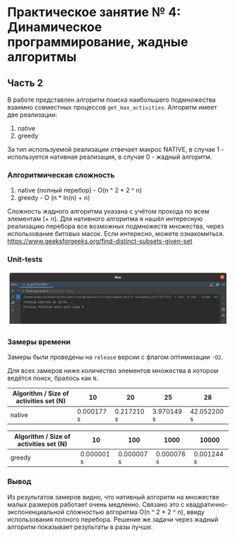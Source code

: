 # Практическое занятие № 4: Динамическое программирование, жадные алгоритмы

## Часть 2

В работе представлен алгоритм поиска наибольшего подмножества взаимно совместных процессов `get_max_activities`.
Алгоритм имеет две реализации:
1) native 
2) greedy

За тип используемой реализации отвечает макрос NATIVE, в случае 1 - используется нативная реализация, 
в случае 0 - жадный алгоритм.

### Алгоритмическая сложность

1) native (полный перебор) - O(n ^ 2 * 2 ^ n)
2) greedy - O (n * ln(n) + n)

Сложность жадного алгоритма указана с учётом прохода по всем элементам (+ n).
Для нативного алгоритма я нашёл интересную реализацию перебора все возможных подмножеств множества, 
через использование битовых масок. Если интересно, можете ознакомиться. 
https://www.geeksforgeeks.org/find-distinct-subsets-given-set

### Unit-tests

![unit-tests](./images/unit_tests.png)

### Замеры времени

Замеры были проведены на `release` версии с флагом оптимизации `-O2`.

Для всех замеров ниже количество элементов множества в котором ведётся поиск, бралось как `N`.

| Algorithm / Size of activities set (N) | 10         | 20         | 25         | 28          |
|----------------------------------------|------------|------------|------------|-------------|
| native                                 | 0.000177 s | 0.217210 s | 3.970149 s | 42.052200 s |

| Algorithm / Size of activities set (N) | 10         | 100        | 1000       | 10000      |
|----------------------------------------|------------|------------|------------|------------|
| greedy                                 | 0.000001 s | 0.000007 s | 0.000076 s | 0.001244 s |

### Вывод

Из результатов замеров видно, что нативный алгоритм на множестве малых размеров работает очень медленно.
Связано это с квадратично-экспоненциальной сложностью алгоритма O(n ^ 2 * 2 ^ n), ввиду использования
полного перебора. Решение же задачи через жадный алгоритм показывает результаты в разы лучше.
